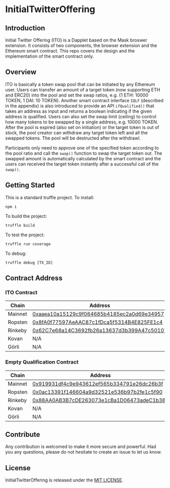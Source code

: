 # InitialTwitterOffering

## Introduction

Initial Twitter Offering (ITO) is a Dapplet based on the Mask broswer extension. It consists of two components, the browser extension and the Ethereum smart contract. This repo covers the design and the implementation of the smart contract only.

## Overview

ITO is basically a token swap pool that can be initiated by any Ethereum user. Users can transfer an amount of a target token (now supporting ETH and ERC20) into the pool and set the swap ratios, e.g. {1 ETH: 10000 TOKEN, 1 DAI: 10 TOKEN}. Another smart contract interface `IQLF` (described in the appendix) is also introduced to provide an API `ifQualified()` that takes an address as input and returns a boolean indicating if the given address is qualified. Users can also set the swap limit (ceiling) to control how many tokens to be swapped by a single address, e.g. 10000 TOKEN. After the pool is expired (also set on initiation) or the target token is out of stock, the pool creator can withdraw any target token left and all the swapped tokens. The pool will be destructed after the withdrawl.

Participants only need to approve one of the specified token according to the pool ratio and call the `swap()` function to swap the target token out. The swapped amount is automatically calculated by the smart contract and the users can received the target token instantly after a successful call of the `swap()`.

## Getting Started

This is a standard truffle project.
To install:
```
npm i
```
To build the project:
```
truffle build
```

To test the project:
```
truffle run coverage
```

To debug:
```
truffle debug [TX_ID]
```

## Contract Address

### ITO Contract

| Chain | Address |
| ----- | ------- |
| Mainnet | [0xaaea10a15129c9f064685b4185ec2a0d69e34957](https://etherscan.io/address/0xaaea10a15129c9f064685b4185ec2a0d69e34957) |
| Ropsten | [0x8fA0f77597AeAAC87c1fDca5f5314B4E825FE1c4](https://ropsten.etherscan.io/address/0x8fA0f77597AeAAC87c1fDca5f5314B4E825FE1c4) |
| Rinkeby | [0x62C7e68a14C3692fb26a13637d3b399A47c50107](https://rinkeby.etherscan.io/address/0x62C7e68a14C3692fb26a13637d3b399A47c50107) |
| Kovan | N/A |
| Görli | N/A |

### Empty Qualification Contract

| Chain | Address |
| ----- | ------- |
| Mainnet | [0x919931df4c9e943612ef565b334791e26dc26b3f](https://etherscan.io/address/0x919931df4c9e943612ef565b334791e26dc26b3f) |
| Ropsten | [0x0ac13391f146604a9d32521e536b97b2fe1c5f90](https://ropsten.etherscan.io/address/0x0ac13391f146604a9d32521e536b97b2fe1c5f90) |
| Rinkeby | [0x88AA0AB3B7cDE263073e1cBa1D06473adeC1b38E](https://rinkeby.etherscan.io/address/0x88AA0AB3B7cDE263073e1cBa1D06473adeC1b38E) |
| Kovan | N/A |
| Görli | N/A |


## Contribute

Any contribution is welcomed to make it more secure and powerful. Had you any questions, please do not hesitate to create an issue to let us know.

## License
InitialTwitterOffering is released under the [MIT LICENSE](LICENSE).
